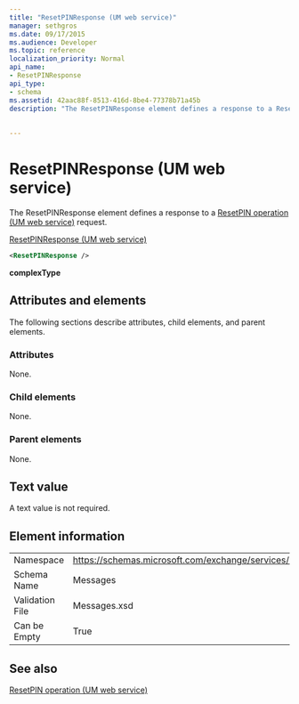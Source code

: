 ```yaml
---
title: "ResetPINResponse (UM web service)"
manager: sethgros
ms.date: 09/17/2015
ms.audience: Developer
ms.topic: reference
localization_priority: Normal
api_name:
- ResetPINResponse
api_type:
- schema
ms.assetid: 42aac88f-8513-416d-8be4-77378b71a45b
description: "The ResetPINResponse element defines a response to a ResetPIN operation (UM web service) request."
 
 
---
```


# ResetPINResponse (UM web service)

The ResetPINResponse element defines a response to a [ResetPIN operation (UM web service)](resetpin-operation-um-web-service.md) request. 
  
[ResetPINResponse (UM web service)](resetpinresponse-um-web-service.md)
  
```xml
<ResetPINResponse />
```

 **complexType**
## Attributes and elements

The following sections describe attributes, child elements, and parent elements.
  
### Attributes

None.
  
### Child elements

None.
  
### Parent elements

None.
  
## Text value

A text value is not required.
  
## Element information

|||
|:-----|:-----|
|Namespace  <br/> |https://schemas.microsoft.com/exchange/services/2006/messages  <br/> |
|Schema Name  <br/> |Messages  <br/> |
|Validation File  <br/> |Messages.xsd  <br/> |
|Can be Empty  <br/> |True  <br/> |
   
## See also



[ResetPIN operation (UM web service)](resetpin-operation-um-web-service.md)

